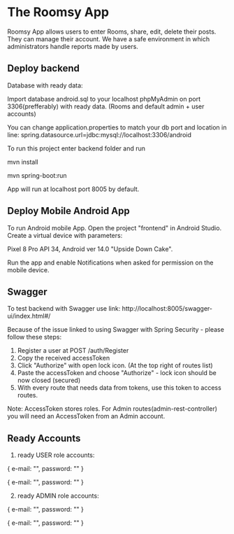 
# The Roomsy App

Roomsy App allows users to enter Rooms, share, edit, delete their posts. They can manage their account. We have a safe environment in which administrators handle reports made by users.





## Deploy backend

Database with ready data:

Import database android.sql to your localhost phpMyAdmin on port 3306(prefferably) with ready data. (Rooms and default admin + user accounts)

You can change application.properties to match your db port and location in line:
spring.datasource.url=jdbc:mysql://localhost:3306/android


To run this project enter backend folder and run

mvn install

mvn spring-boot:run

App will run at localhost port 8005 by default.
## Deploy Mobile Android App

To run Android mobile App. Open the project "frontend" in Android Studio.
Create a virtual device with parameters:

Pixel 8 Pro API 34, Android ver 14.0 "Upside Down Cake".

Run the app and enable Notifications when asked for permission on the mobile device.

## Swagger

To test backend with Swagger use link:
http://localhost:8005/swagger-ui/index.html#/

Because of the issue linked to using Swagger with Spring Security - please follow these steps:

1. Register a user at POST /auth/Register
2. Copy the received accessToken
3. Click "Authorize" with open lock icon. (At the top right of routes list)
4. Paste the accessToken and choose "Authorize" - lock icon should be now closed (secured)
5. With every route that needs data from tokens, use this token to access routes.

Note: AccessToken stores roles. For Admin routes(admin-rest-controller) you will need an AccessToken from an Admin account.

## Ready Accounts

1. ready USER role accounts:

{
    e-mail: "",
    password: ""
}

{
    e-mail: "",
    password: ""
}

2. ready ADMIN role accounts:

{
    e-mail: "",
    password: ""
}

{
    e-mail: "",
    password: ""
}

